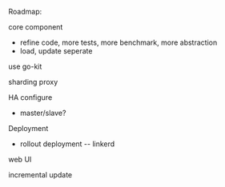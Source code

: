 Roadmap:

core component
- refine code, more tests, more benchmark, more abstraction
- load, update seperate

use go-kit

sharding proxy 

HA configure
- master/slave? 

Deployment
- rollout deployment -- linkerd 

web UI

incremental update
